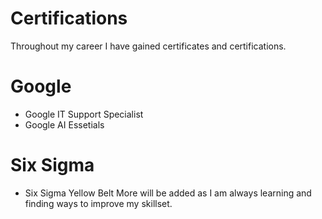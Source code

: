 # Certifications

Throughout my career I have gained certificates and certifications.

# Google
* Google IT Support Specialist
* Google AI Essetials

# Six Sigma
* Six Sigma Yellow Belt
More will be added as I am always learning and finding ways to improve my skillset.
